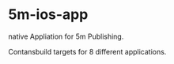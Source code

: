 5m-ios-app
==========

native Appliation for 5m Publishing.

Contansbuild targets for 8 different applications.

